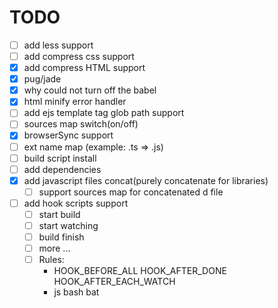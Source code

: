 # TODO

- [ ] add less support
- [ ] add compress css support
- [x] add compress HTML support
- [x] pug/jade
- [x] why could not turn off the babel
- [x] html minify error handler
- [ ] add ejs template tag glob path support
- [ ] sources map switch(on/off)
- [x] browserSync support
- [ ] ext name map (example: .ts => .js)
- [ ] build script install
- [ ] add dependencies
- [x] add javascript files concat(purely concatenate for libraries)
	- [ ] support sources map for concatenated d file
- [ ] add hook scripts support
	- [ ] start build
	- [ ] start watching
	- [ ] build finish
	- [ ] more ...
	- [ ] Rules:
		- HOOK\_BEFORE\_ALL HOOK\_AFTER\_DONE HOOK\_AFTER\_EACH\_WATCH
		- js bash bat
